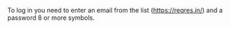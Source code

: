 To log in you need to enter an email from the list (https://reqres.in/) and a password 8 or more symbols.
